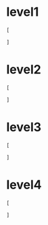 <!-- 一级：（6，2）、（7，2）、（8，2）、（5，2）、（6，3）、（5，3）、（6，4）、（4，4）
二级：（7，5）、（4，6）、（5，6）、（6，6）、（5，7）、（4，7）、（2，7）、（3，8）
三级：（2，9）、（3，9）、（3，10）、（2，10）
四级：（2，11）、（1，11）（2，12）、（1，12） -->
# level1
    [
        
    ]
# level2
    [
        
    ]
# level3
    [
        
    ]
# level4
    [
        
    ]